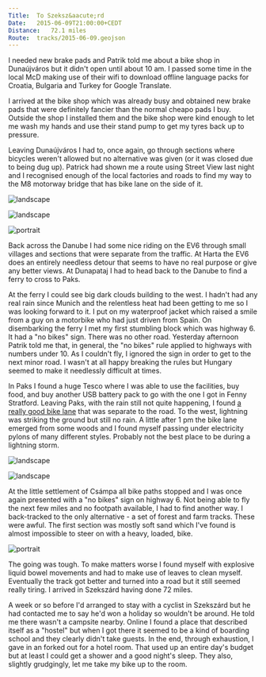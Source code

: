 ```yaml
---
Title:	To Szeksz&aacute;rd
Date:	2015-06-09T21:00:00+CEDT
Distance:	72.1 miles
Route:	tracks/2015-06-09.geojson
---
```


I needed new brake pads and Patrik told me about a bike shop in Duna&uacute;jv&aacute;ros but it didn't open until about 10 am. I passed some time in the local McD making use of their wifi to download offline language packs for Croatia, Bulgaria and Turkey for Google Translate.

I arrived at the bike shop which was already busy and obtained new brake pads that were definitely fancier than the normal cheapo pads I buy. Outside the shop I installed them and the bike shop were kind enough to let me wash my hands and use their stand pump to get my tyres back up to pressure.

Leaving Duna&uacute;jv&aacute;ros I had to, once again, go through sections where bicycles weren't allowed but no alternative was given (or it was closed due to being dug up). Patrick had shown me a route using Street View last night and I recognised enough of the local factories and roads to find my way to the M8 motorway bridge that has bike lane on the side of it.

![landscape](https://farm1.staticflickr.com/310/19446950322_fff572f4fa_z_d.jpg "Outskirts of Duna&uacute;jv&aacute;ros")

![landscape](https://pbs.twimg.com/media/CHE9mGMWwAQkCKV.jpg "Bike lane next to the M8")

![portrait](https://farm1.staticflickr.com/321/19457541871_c46954f9e7_z_d.jpg "Flowers")

Back across the Danube I had some nice riding on the EV6 through small villages and sections that were separate from the traffic. At Harta the EV6 does an entirely needless detour that seems to have no real purpose or give any better views. At Dunapataj I had to head back to the Danube to find a ferry to cross to Paks. 

At the ferry I could see big dark clouds building to the west. I hadn't had any real rain since Munich and the relentless heat had been getting to me so I was looking forward to it. I put on my waterproof jacket which raised a smile from a guy on a motorbike who had just driven from Spain. On disembarking the ferry I met my first stumbling block which was highway 6. It had a "no bikes" sign. There was no other road. Yesterday afternoon Patrik told me that, in general, the "no bikes" rule applied to highways with numbers under 10. As I couldn't fly, I ignored the sign in order to get to the next minor road. I wasn't at all happy breaking the rules but Hungary seemed to make it needlessly difficult at times.

In Paks I found a huge Tesco where I was able to use the facilities, buy food, and buy another USB battery pack to go with the one I got in Fenny Stratford. Leaving Paks, with the rain still not quite happening, I found [a really good bike lane](https://twitter.com/RTWbike/status/608335947684577281) that was separate to the road. To the west, lightning was striking the ground but still no rain. A little after 1 pm the bike lane emerged from some woods and I found myself passing under electricity pylons of many different styles. Probably not the best place to be during a lightning storm. 

![landscape](https://pbs.twimg.com/media/CHE-T65XEAAWu3S.jpg "Excellent bike lane")

![landscape](https://pbs.twimg.com/media/CHE_bvVXEAA6LVh.jpg "Pylons")

At the little settlement of Cs&aacute;mpa all bike paths stopped and I was once again presented with a "no bikes" sign on highway 6. Not being able to fly the next few miles and no footpath available, I had to find another way. I back-tracked to the only alternative - a set of forest and farm tracks. These were awful. The first section was mostly soft sand which I've found is almost impossible to steer on with a heavy, loaded, bike.

![portrait](https://pbs.twimg.com/media/CHE-wDzWoAAc9wR.jpg "The worst track")

The going was tough. To make matters worse I found myself with explosive liquid bowel movements and had to make use of leaves to clean myself. Eventually the track got better and turned into a road but it still seemed really tiring. I arrived in Szeksz&aacute;rd having done 72 miles. 

A week or so before I'd arranged to stay with a cyclist in Szeksz&aacute;rd but he had contacted me to say he'd won a holiday so wouldn't be around. He told me there wasn't a campsite nearby. Online I found a place that described itself as a "hostel" but when I got there it seemed to be a kind of boarding school and they clearly didn't take guests. In the end, through exhaustion, I gave in an forked out for a hotel room. That used up an entire day's budget but at least I could get a shower and a good night's sleep. They also, slightly grudgingly, let me take my bike up to the room.